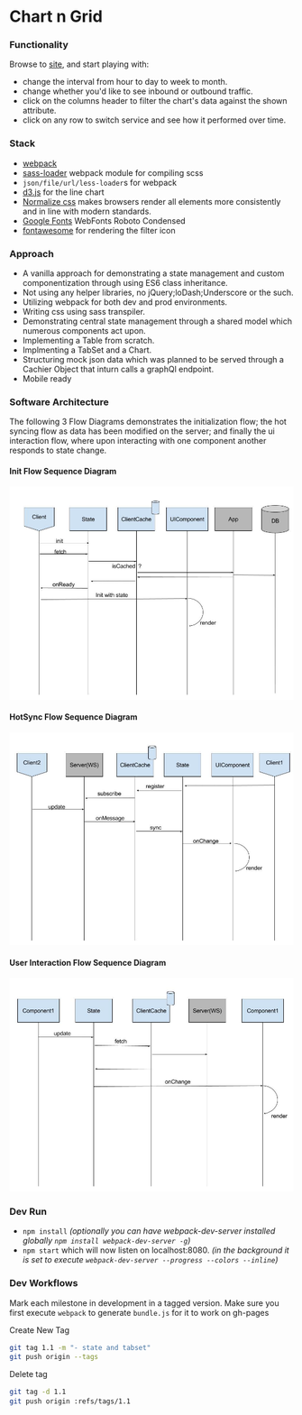 # Chart n Grid

### Functionality
Browse to [site](https://hamecoded.github.io/ChartnGrid/), and start playing with:
- change the interval from hour to day to week to month.
- change whether you'd like to see inbound or outbound traffic.
- click on the columns header to filter the chart's data against the shown attribute.
- click on any row to switch service and see how it performed over time.

### Stack
* [webpack] 
* [sass-loader] webpack module for compiling scss
* `json/file/url/less-loader`s for webpack
* [d3.js] for the line chart
* [Normalize css] makes browsers render all elements more consistently and in line with modern standards. 
* [Google Fonts] WebFonts Roboto Condensed
* [fontawesome] for rendering the filter icon

### Approach
- A vanilla approach for demonstrating a state management and custom componentization through using ES6 class inheritance.
- Not using any helper libraries, no jQuery;loDash;Underscore or the such.
- Utilizing webpack for both dev and prod environments.
- Writing css using sass transpiler.
- Demonstrating central state management through a shared model which numerous components act upon.
- Implementing a Table from scratch.
- Implmenting a TabSet and a Chart.
- Structuring mock json data which was planned to be served through a Cachier Object that inturn calls a graphQl endpoint.
- Mobile ready

### Software Architecture
The following 3 Flow Diagrams demonstrates the initialization flow; the hot syncing flow as data has been modified on the server; and finally the ui interaction flow, where upon interacting with one component another responds to state change.

####             Init Flow Sequence Diagram
![Init Flow](https://github.com/hamecoded/ChartnGrid/blob/master/doc/Init%20Flow.jpg)


####             HotSync Flow Sequence Diagram
![HotSync Flow](https://github.com/hamecoded/ChartnGrid/blob/master/doc/HotSync%20Flow.jpg)


####             User Interaction Flow Sequence Diagram
![UI Flow](https://github.com/hamecoded/ChartnGrid/blob/master/doc/Component%20Interaction%20Flow.jpg)


### Dev Run
- `npm install`
*(optionally you can have webpack-dev-server installed globally `npm install webpack-dev-server -g`)*
- `npm start` which will now listen on localhost:8080. 
*(in the background it is set to execute `webpack-dev-server --progress --colors --inline`)*

### Dev Workflows
Mark each milestone in development in a tagged version.
Make sure you first execute `webpack` to generate `bundle.js` for it to work on gh-pages

Create New Tag
```bash
git tag 1.1 -m "- state and tabset"
git push origin --tags
```

Delete tag
```bash
git tag -d 1.1
git push origin :refs/tags/1.1
```


[webpack]: <https://webpack.github.io/>
[sass-loader]: <https://github.com/jtangelder/sass-loader>
[Normalize css]: <https://necolas.github.io/normalize.css>
[NVD3.js]: <http://nvd3.org/>
[Google Fonts]: <https://fonts.google.com/?selection.family=Roboto+Condensed:400,700>
[fontawesome]: <http://fontawesome.io/>
[d3.js]: <https://d3js.org/>
   
